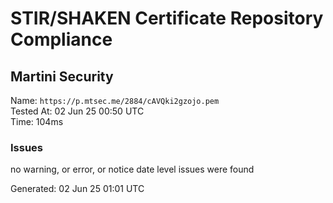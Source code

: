 # STIR/SHAKEN Certificate Repository Compliance

## Martini Security

Name: `https://p.mtsec.me/2884/cAVQki2gzojo.pem`\
Tested At: 02 Jun 25 00:50 UTC\
Time: 104ms

### Issues

no warning, or error, or notice date level issues were found

Generated: 02 Jun 25 01:01 UTC